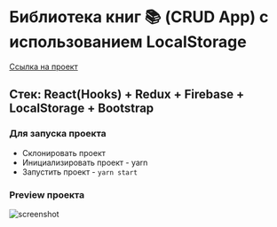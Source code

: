 # Библиотека книг 📚 (CRUD App) с использованием LocalStorage

[Ссылка на проект](http://books.viil.ru/)

## Стек: React(Hooks) + Redux + Firebase + LocalStorage + Bootstrap 

### Для запуска проекта

- Склонировать проект
- Инициализировать проект - yarn
- Запустить проект - `yarn start`

### Preview проекта

![screenshot](books.viil.ru/books.gif)
